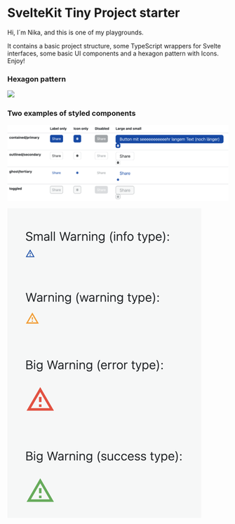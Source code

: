 # SvelteKit Tiny Project starter

Hi, I´m Nika, and this is one of my playgrounds. 

It contains a basic project structure, some TypeScript wrappers for Svelte interfaces, some basic UI components and a 
hexagon pattern with Icons. Enjoy! 

### Hexagon pattern

![](src/routes/HexagonIconsPattern/hexagonPattern.png)

### Two examples of styled components

![](static/screenshots/buttonStyles.png)

![](static/screenshots/warningStyles.png)
